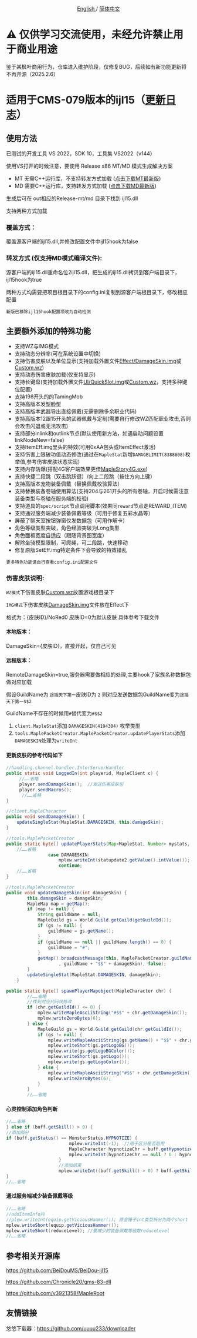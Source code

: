 <p align="center">
	<a href="./README-en.md">
	English
	</a>
	/
  <a href="./README.md">
	简体中文
	</a>
</p>

⚠️ 仅供学习交流使用，未经允许禁止用于商业用途
====
鉴于某枫叶商用行为，仓库进入维护阶段，仅修复BUG，后续如有新功能更新将不再开源（2025.2.6）

适用于CMS-079版本的ijl15（<a href="./CHANGELOG.md">更新日志</a>）
====

## 使用方法
已测试的开发工具 VS 2022，SDK 10，工具集 VS2022（v144）

使用VS打开的时候注意，要使用 Release x86 MT/MD 模式生成解决方案

- MT 无需C++运行库，不支持转发方式加载 ([点击下载MT最新版](https://github.com/Willh92/CMS079-ijl15/releases/latest/download/Release-mt.zip))
- MD 需要C++运行库，支持转发方式加载 ([点击下载MD最新版](https://github.com/Willh92/CMS079-ijl15/releases/latest/download/Release-md.zip))
  
生成后可在 out相应的Release-mt/md 目录下找到 ijl15.dll

支持两种方式加载

### 覆盖方式：
覆盖源客户端的ijl15.dll,并修改配置文件中ijl15hook为false

### 转发方式 (仅支持MD模式编译文件):
源客户端的ijl15.dll重命名位2ijl15.dll，把生成的ijl15.dll拷贝到客户端目录下，ijl15hook为true

两种方式均需要把项目根目录下的config.ini复制到源客户端根目录下，修改相应配置

`新版已移除ijl15hook配置项改为自动检测`

## 主要额外添加的特殊功能

- 支持WZ与IMG模式
- 支持动态分辨率(可在系统设置中切换)
- 支持伤害皮肤以及单位显示(支持加载外置文件[Effect/DamageSkin.img](https://github.com/Willh92/079-ijl15/releases/download/1.0.0/DamageSkin.img)或[Custom.wz](https://github.com/Willh92/079-ijl15/releases/download/1.0.0/Custom.wz))
- 支持动态伤害皮肤加载(仅支持显示)
- 支持长键盘(支持加载外置文件[UI/QuickSlot.img](https://github.com/Willh92/079-ijl15/releases/download/1.0.0/QuickSlot.img)或[Custom.wz](https://github.com/Willh92/079-ijl15/releases/download/1.0.0/Custom.wz)，支持多种键位配置)
- 支持198开头的的TamingMob
- 支持高版本发型脸型
- 支持高版本武器导出直接佩戴(无需删除多余职业代码)
- 支持高版本12跟15开头的武器佩戴与定制(需要自行修改WZ匹配职业攻击,否则会攻击闪退或无法攻击)
- 支持部分inlink和outlink节点(默认使用新方法，如遇启动问题设置linkNodeNew=false)
- 支持ItemEff.img里头的特效(可用0xAA包头或ItemEffect激活)
- 支持伤害上限破功值动态修改(通过在`MapleStat`新增`DAMAGELIMIT(8388608)`枚举值,参考伤害皮肤状态实现)
- 支持内存防爆(搭配4G客户端效果更佳[MapleStory4G.exe](https://github.com/Willh92/079-ijl15/releases/download/1.0.0/MapleStory4G.exe))
- 支持快捷二段跳（双击跳跃键）/向上二段跳（按住方向上键）
- 支持高版本宠物装备佩戴（替换佩戴校验算法）
- 支持替换装备卷轴使用算法(支持204与261开头的所有卷轴，开启时候需注意装备类型与卷轴在服务端的校验)
- 支持道具的`spec/script`节点调用脚本(效果同`reward`节点走REWARD_ITEM)
- 支持通过服务端减少装备佩戴等级（可用于修复五彩水晶等）
- 屏蔽了聊天室按钮弹窗仅发数据包（可用作解卡）
- 角色等级类型突破，角色经验突破为Long类型
- 角色面板宽度自适应（跟随背景图宽度）
- 解除坐骑模型限制，可爬绳，可二段跳，快速移动
- 修复原版SetEff.img特定条件下会导致的特效错乱


`更多特色功能请自行查看config.ini配置文件`

### 伤害皮肤说明:

`WZ模式`下伤害皮肤[Custom.wz](https://github.com/Willh92/079-ijl15/releases/download/1.0.0/Custom.wz)放置游戏根目录下

`IMG模式`下伤害皮肤[DamageSkin.img](https://github.com/Willh92/079-ijl15/releases/download/1.0.0/DamageSkin.img)文件放在Effect下

格式为：{皮肤ID}/NoRed0   皮肤ID=0为默认皮肤 具体参考下载文件

#### 本地版本：

DamageSkin={皮肤ID}，直接开起，仅自己可见

#### 远程版本：

RemoteDamageSkin=true,服务器需要做相应的处理,主要hook了家族名称数据包做对应加载

假设GuildName为 `途插天下第一`皮肤ID为 `2`
则对应发送数据包GuildName变为`途插天下第一$$2`

GuildName不存在的时候用`#`替代变为`#$$2`

1. `client.MapleStat`添加 `DAMAGESKIN(4194304)` 枚举类型
2. `tools.MaplePacketCreator.MaplePacketCreator.updatePlayerStats`添加`DAMAGESKIN`处理为`writeInt`

#### 更新皮肤的参考代码如下

```Java
//handling.channel.handler.InterServerHandler
public static void LoggedIn(int playerid, MapleClient c) {
     //……省略
     player.sendDamageSkin();  //发送伤害皮肤包
     player.sendMacros();
      //……省略
}

//client.MapleCharacter
public void sendDamageSkin() {
    updateSingleStat(MapleStat.DAMAGESKIN, this.damageSkin);
}

//tools.MaplePacketCreator
public static byte[] updatePlayerStats(Map<MapleStat, Number> mystats, boolean itemReaction, MapleCharacter chr) {
    //……省略
                case DAMAGESKIN:
                    mplew.writeInt(statupdate2.getValue().intValue());
                    continue;
    //……省略
}

//tools.MaplePacketCreator
public void updateDamageSkin(int damageSkin) {
        this.damageSkin = damageSkin;
        MapleMap map = getMap();
        if (map != null) {
            String guildName = null;
            MapleGuild gs = World.Guild.getGuild(getGuildId());
            if (gs != null) {
                guildName = gs.getName();
            }
            if (guildName == null || guildName.length() == 0) {
                guildName = "#";
            }
            getMap().broadcastMessage(this, MaplePacketCreator.guildNameChanged(getId()
                    , guildName + "$$" + damageSkin), false);
        }
        updateSingleStat(MapleStat.DAMAGESKIN, damageSkin);
    }

public static byte[] spawnPlayerMapobject(MapleCharacter chr) {
        //……省略
        //找到对应代码块修改
        if (chr.getGuildId() <= 0) {
            mplew.writeMapleAsciiString("#$$" + chr.getDamageSkin());
            mplew.writeZeroBytes(6);
        } else {
            MapleGuild gs = World.Guild.getGuild(chr.getGuildId());
            if (gs != null) {
                mplew.writeMapleAsciiString(gs.getName() + "$$" + chr.getDamageSkin());
                mplew.writeShort(gs.getLogoBG());
                mplew.write(gs.getLogoBGColor());
                mplew.writeShort(gs.getLogo());
                mplew.write(gs.getLogoColor());
            } else {
                mplew.writeMapleAsciiString("#$$" + chr.getDamageSkin());
                mplew.writeZeroBytes(6);
            }
        }
        //……省略
```

#### 心灵控制添加角色判断

```Java
//……省略
} else if (buff.getSkill() > 0) {
//添加部分
if (buff.getStatus() == MonsterStatus.HYPNOTIZE) {
                        mplew.writeInt(-1);  //用于区分是否启用
                        MapleCharacter hypnotizeChr = buff.getHypnotizeChr();
                        mplew.writeInt(hypnotizeChr == null ? 0 : hypnotizeChr.getId());
                    }
                    //添加结束
                    mplew.writeInt((buff.getSkill() > 0) ? buff.getSkill() : 0);
}
//……省略
```

#### 通过服务端减少装备佩戴等级

```Java
//……省略
//addItemInfo内
//plew.writeInt(equip.getViciousHammer()); 原金锤子int类型拆分为两个short
mplew.writeShort(equip.getViciousHammer());
mplew.writeShort(reduceLevel); //要减少的装备佩戴等级数reduceLevel
//……省略
```

## 参考相关开源库

https://github.com/BeiDouMS/BeiDou-ijl15

https://github.com/Chronicle20/gms-83-dll

https://github.com/v3921358/MapleRoot

## 友情链接

悠悠下载器：https://github.com/uuuu233/downloader
